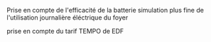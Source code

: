 Prise en compte de l'efficacité de la batterie
simulation plus fine de l'utilisation journalière éléctrique du foyer

prise en compte du tarif TEMPO de EDF 
